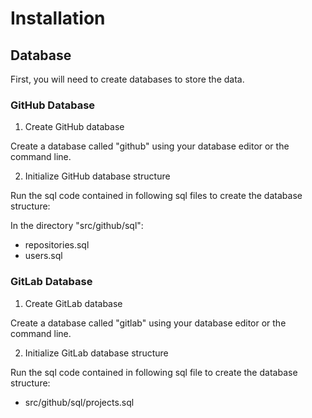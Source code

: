 # Installation

## Database
First, you will need to create databases to store the data.

### GitHub Database

1. Create GitHub database

Create a database called "github" using your database editor or the command line.

2. Initialize GitHub database structure

Run the sql code contained in following sql files to create the database structure:

In the directory "src/github/sql":
- repositories.sql
- users.sql

### GitLab Database

1. Create GitLab database

Create a database called "gitlab" using your database editor or the command line.

2. Initialize GitLab database structure

Run the sql code contained in following sql file to create the database structure:

- src/github/sql/projects.sql